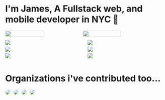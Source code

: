 # I'm James, A Fullstack web, and mobile developer in NYC 🌃 

<div style="width: 100%">
    <div style="display: flex; flex-direction: row; width: 100%">
        <img style="margin-bottom: 10px; width: 49%" src="https://github-readme-stats.vercel.app/api?username=jamesboyer92&count_private=true&show_icons=true&card_width=300&hide_border=true&theme=radical" />
        <img style="margin-bottom: 10px; width: 49%" src="https://github-readme-stats.vercel.app/api/top-langs/?username=jamesboyer92&layout=compact&langs_count=4&hide_border=true&theme=radical" />
    </div>
    <div style="display: flex; flex-direction: row; width: 100%; justify-content: space-between;">
        <div style="display: flex; flex-direction: column; justify-content: space-between; padding-bottom: 3px; width: 48%">
            <img style="margin-bottom: 5px;" src="https://github-readme-stats.vercel.app/api/pin/?username=jamesboyer92&repo=Animation-Design-Demo&theme=radical" />
            <img style="margin-bottom: 5px;" src="https://github-readme-stats.vercel.app/api/pin/?username=jamesboyer92&repo=Mobile_CV&theme=radical" />
            <img style="margin-bottom: 5px;" src="https://github-readme-stats.vercel.app/api/pin/?username=jamesboyer92&repo=SwiftUI-Tic-Tac-Toe&theme=radical" />
        </div>
        <div style="display: flex; flex-direction: column; justify-content: space-between; padding-bottom: 3px; width: 48%">
            <img style="margin-bottom: 5px;" src="https://github-readme-stats.vercel.app/api/pin/?username=jamesboyer92&repo=SwiftUI-List-components&theme=radical" />
            <img style="margin-bottom: 5px;" src="https://github-readme-stats.vercel.app/api/pin/?username=jamesboyer92&repo=Circles&theme=radical" />
            <img style="margin-bottom: 5px;" src="https://github-readme-stats.vercel.app/api/pin/?username=jamesboyer92&repo=django-blog&theme=radical" />
        </div>
    </div>
    <h1>Organizations i've contributed too...</h1>
    <div style="display: flex; flex-wrap: wrap; margin-bottom: 10px">
        <img style="border-radius: 20px; margin-right: 10px" src="https://avatars.githubusercontent.com/u/4390297?s=200&v=4" />
        <img style="border-radius: 20px; margin-right: 10px" src="https://avatars.githubusercontent.com/u/16691781?s=200&v=4" />
        <img style="border-radius: 20px; margin-right: 10px" src="https://avatars.githubusercontent.com/u/64280592?s=200&v=4" />
        <img style="border-radius: 20px; margin-right: 10px" src="https://avatars.githubusercontent.com/u/78454137?s=200&v=4" />
    </div>
</div>



